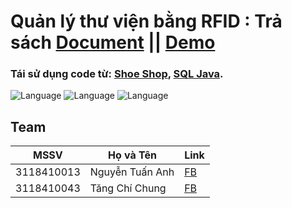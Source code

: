 # Quản lý thư viện bằng RFID : Trả sách [Document](https://github.com/HiamKaito/Seminar_RFID/blob/main/Seminar%20Chuy%C3%AAn%20%C4%91%E1%BB%81.pdf) || [Demo](https://youtube.com/playlist?list=PLEFRspE6Aj2t31h3YqA6hacFXaFR8ZnPV)

### Tái sử dụng code từ: [Shoe Shop](https://github.com/HiamKaito/Shop_Manager_System), [SQL Java](https://github.com/HiamKaito/Ket-Noi-SQL-JAVA).

![Language](https://img.shields.io/badge/Language-Java-orange.svg)
![Language](https://img.shields.io/badge/Team-SGU-orange.svg)
![Language](https://img.shields.io/badge/RFID-Caen-orange.svg)

## Team
| MSSV | Họ và Tên  | Link |
|------| ----- | ----- |
| 3118410013 | Nguyễn Tuấn Anh | [FB](https://www.facebook.com/ProHZGOD) |
| 3118410043 | Tăng Chí Chung | [FB](https://www.facebook.com/hiamkaito.404/) |

<br>
